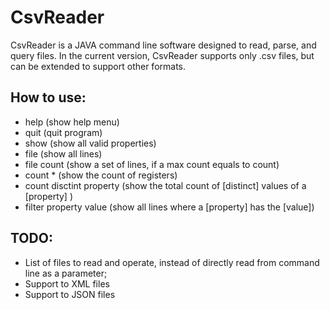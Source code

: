 # CsvReader

CsvReader is a JAVA command line software designed to read, parse, and query files.
In the current version, CsvReader supports only .csv files, but can be extended to support other formats.

## How to use:

* help (show help menu)
* quit (quit program)
* show (show all valid properties)
* file (show all lines)
* file count (show a set of lines, if a max count equals to count) 
* count * (show the count of registers) 
* count disctint property (show the total count of [distinct] values of a [property] ) 
* filter property value (show all lines where a [property] has the [value])


## TODO:
* List of files to read and operate, instead of directly read from command line as a parameter;
* Support to XML files
* Support to JSON files
